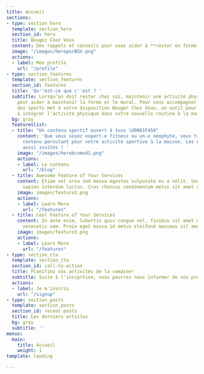 ```yaml
---
title: Accueil
sections:
- type: section_hero
  template: section_hero
  section_id: hero
  title: Bougez Chez Vous
  content: Des rappels et conseils pour vous aider à **rester en forme, chez vous**.
  image: "/images/heroporBGV.png"
  actions:
  - label: Mon profile
    url: "/profile"
- type: section_features
  template: section_features
  section_id: features
  title: 'Qu''est-ce que c''est ? '
  subtitle: Lorsqu’on doit rester chez soi, maintenir une activité physique régulière
    peut aider à maintenir la forme et le moral. Pour vous accompagner, le ministère
    des sports met à votre disposition Bouger Chez Vous, un outil pour vous aider
    à intégrer l’activité physique dans votre nouvelle routine à la maison.
  bg: gray
  featureslist:
  - title: "Un contenu sportif ouvert à tous \U0001F450"
    content: 'Que vous soyez expert.e fitness ou un.e néophyte, vous trouverez du
      contenu percutant pour votre activité sportive à la maison. Les enfants sont
      aussi invités ! '
    image: "/images/herobcvmod1.png"
    actions:
    - label: Le contenu
      url: "/blog"
  - title: Awesome Feature of Your Services
    content: Etiam vel urna sed massa egestas vulputate eu a velit. Sed ut nisl nec
      sapien interdum luctus. Cras rhoncus condimentum metus sit amet auctor.
    image: images/feature2.png
    actions:
    - label: Learn More
      url: "/features"
  - title: Cool Feature of Your Services
    content: In ante enim, lobortis quis congue vel, finibus sit amet mi. Aenean quis
      venenatis sem. Proin eget massa id metus eleifend maximus sit amet nec urna.
    image: images/feature3.png
    actions:
    - label: Learn More
      url: "/features"
- type: section_cta
  template: section_cta
  section_id: call-to-action
  title: Planifiez vos activités de la semaine!
  subtitle: Suite à l'inscprtion, vous pourrez nous informer de vos préferences
  actions:
  - label: Je m'inscris
    url: "/signup"
- type: section_posts
  template: section_posts
  section_id: recent-posts
  title: Les derniers articles
  bg: gray
  subtitle: ''
menus:
  main:
    title: Accueil
    weight: 1
template: landing

---
```

